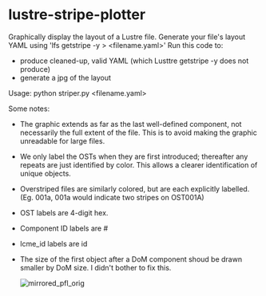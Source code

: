 # lustre-stripe-plotter
Graphically display the layout of a Lustre file.
Generate your file's layout YAML using 'lfs getstripe -y <filename> > <filename.yaml>'
Run this code to:
- produce cleaned-up, valid YAML (which Lusttre getstripe -y does not produce)
- generate a jpg of the layout

Usage:
  python striper.py <filename.yaml>

Some notes:
- The graphic extends as far as the last well-defined component, not necessarily the full extent of the file. This is to avoid making the graphic unreadable for large files.
- We only label the OSTs when they are first introduced; thereafter any repeats are just identified by color. This allows a clearer identification of unique objects.
- Overstriped files are similarly colored, but are each explicitly labelled. (Eg. 001a, 001a would indicate two stripes on OST001A)
- OST labels are 4-digit hex.
- Component ID labels are #<id>
- lcme_id labels are id<id>
- The size of the first object after a DoM component shoud be drawn smaller by DoM size. I didn't bother to fix this.
  
  ![mirrored_pfl_orig](https://media.github.hpe.com/user/38993/files/f72bf8e5-3b9d-4c37-ae00-51321a6fb1f6)
